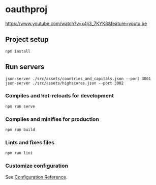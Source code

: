# oauthproj

https://www.youtube.com/watch?v=x4ij3_7KYK8&feature=youtu.be

## Project setup
```
npm install
```

## Run servers
```
json-server ./src/assets/countries_and_capitals.json --port 3001
json-server ./src/assets/highscores.json --port 3002
```

### Compiles and hot-reloads for development
```
npm run serve
```

### Compiles and minifies for production
```
npm run build
```

### Lints and fixes files
```
npm run lint
```

### Customize configuration
See [Configuration Reference](https://cli.vuejs.org/config/).
